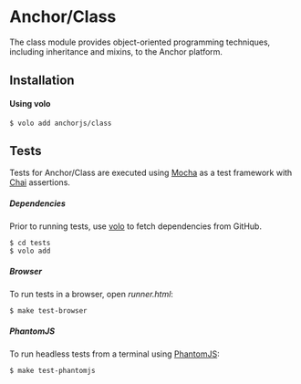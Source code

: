 # Anchor/Class

The class module provides object-oriented programming techniques, including
inheritance and mixins, to the Anchor platform.

## Installation

#### Using volo

    $ volo add anchorjs/class

## Tests

Tests for Anchor/Class are executed using [Mocha](http://visionmedia.github.com/mocha/)
as a test framework with [Chai](http://chaijs.com/) assertions.

##### Dependencies

Prior to running tests, use [volo](https://github.com/volojs/volo) to fetch
dependencies from GitHub.

    $ cd tests
    $ volo add

##### Browser

To run tests in a browser, open _runner.html_:

    $ make test-browser

##### PhantomJS

To run headless tests from a terminal using [PhantomJS](http://phantomjs.org/):

    $ make test-phantomjs
